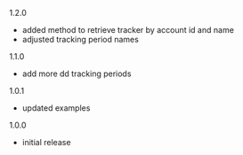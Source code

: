 1.2.0
  - added method to retrieve tracker by account id and name
  - adjusted tracking period names

1.1.0
  - add more dd tracking periods

1.0.1
  - updated examples

1.0.0
  - initial release

